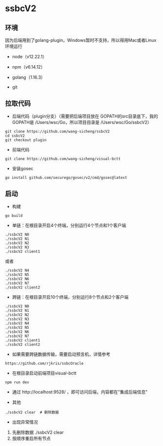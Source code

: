 # ssbcV2

## 环境
因为后端用到了golang-plugin，Windows暂时不支持，所以得用Mac或者Linux环境运行

* node（v12.22.1）

* npm（v6.14.12）

* golang（1.16.3）

* git

## 拉取代码

* 后端代码（plugin分支）（需要把后端项目放在 GOPATH的src目录底下，我的GOPATH是 /Users/wsc/Go，所以项目目录是 /Users/wsc/Go/ssbcV2）

```
git clone https://github.com/wang-sicheng/ssbcV2
cd ssbcV2
git checkout plugin
```

* 前端代码
```
git clone https://github.com/wang-sicheng/visual-bctt
```

* 安装gosec

```
go install github.com/securego/gosec/v2/cmd/gosec@latest
```



## 启动
* 构建
``` 
go build
```

* 单链：在根目录开启4个终端，分别运行4个节点和1个客户端
```
./ssbcV2 N0
./ssbcV2 N1
./ssbcV2 N2
./ssbcV2 N3
./ssbcV2 client1
```
或者
```
./ssbcV2 N4
./ssbcV2 N5
./ssbcV2 N6
./ssbcV2 N7
./ssbcV2 client2
```
  
* 跨链：在根目录开启10个终端，分别运行8个节点和2个客户端
```
./ssbcV2 N0
./ssbcV2 N1
./ssbcV2 N2
./ssbcV2 N3
./ssbcV2 N4
./ssbcV2 N5
./ssbcV2 N6
./ssbcV2 N7
./ssbcV2 client1
./ssbcV2 client2
```

* 如果需要跨链数据传输，需要启动预言机，详情参考
```
https://github.com/rjkris/ssbcOracle
```

* 在根目录启动前端项目visual-bctt
```
npm run dev
```

* 通过 http://localhost:9528/ ，即可访问后端，内容都在"集成后端信息"


* 其他
```
./ssbcV2 clear  # 删除数据
```

* 出现异常情况
1. 先删除数据 ./ssbcV2 clear
2. 按顺序重启所有节点
